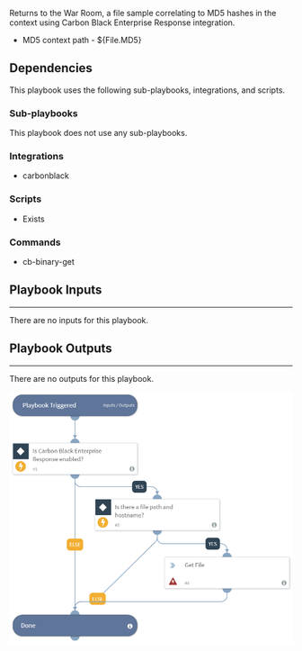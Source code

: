 Returns to the War Room, a file sample correlating to MD5 hashes in the context using Carbon Black Enterprise Response integration.

* MD5 context path - ${File.MD5}

## Dependencies
This playbook uses the following sub-playbooks, integrations, and scripts.

### Sub-playbooks
This playbook does not use any sub-playbooks.

### Integrations
* carbonblack

### Scripts
* Exists

### Commands
* cb-binary-get

## Playbook Inputs
---
There are no inputs for this playbook.

## Playbook Outputs
---
There are no outputs for this playbook.

![Get_File_Sample_From_Hash_Carbon_Black_Enterprise_Response](https://github.com/demisto/content/blob/1bdd5229392bd86f0cc58265a24df23ee3f7e662/docs/images/playbooks/Get_File_Sample_From_Path_Carbon_Black_Enterprise_Response.png)
